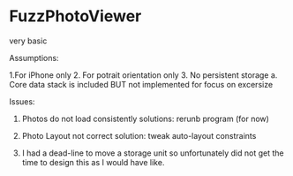 FuzzPhotoViewer
===============

very basic

Assumptions:

1.For iPhone only
2. For potrait orientation only
3. No persistent storage
    a. Core data stack is included BUT not implemented for focus on excersize
    
  
Issues:
1. Photos do not load consistently
   solutions:
       rerunb program (for now)
  2.  Photo Layout not correct
      solution: tweak auto-layout constraints
      
  3.  I had a dead-line to move a storage unit so unfortunately did not get the time to design this as I would have like.
